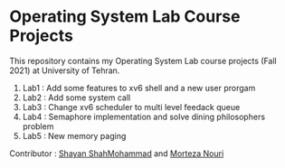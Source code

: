 # Operating System Lab Course Projects

This repository contains my Operating System Lab course projects (Fall 2021) at University of Tehran.

1. Lab1 : Add some features to xv6 shell and a new user prorgam
2. Lab2 : Add some system call
3. Lab3 : Change xv6 scheduler to multi level feedack queue
4. Lab4 : Semaphore implementation and solve dining philosophers problem
5. Lab5 : New memory paging

Contributor : [Shayan ShahMohammad](https://github.com/shayan2079) and [Morteza Nouri](https://github.com/morteza-nouri)